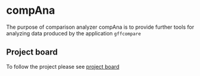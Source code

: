 # compAna

The purpose of comparison analyzer compAna is to provide further tools for analyzing data produced by the application `gffcompare`

## Project board
To follow the project please see [project board](https://github.com/users/heidi-holappa/projects/3/)
